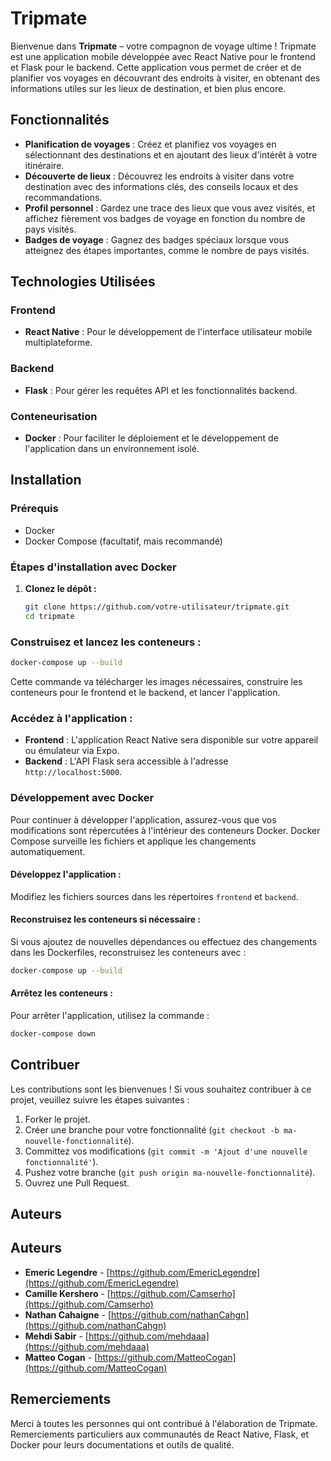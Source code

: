 # Tripmate

Bienvenue dans **Tripmate** – votre compagnon de voyage ultime ! Tripmate est une application mobile développée avec React Native pour le frontend et Flask pour le backend. Cette application vous permet de créer et de planifier vos voyages en découvrant des endroits à visiter, en obtenant des informations utiles sur les lieux de destination, et bien plus encore.

## Fonctionnalités

- **Planification de voyages** : Créez et planifiez vos voyages en sélectionnant des destinations et en ajoutant des lieux d'intérêt à votre itinéraire.
- **Découverte de lieux** : Découvrez les endroits à visiter dans votre destination avec des informations clés, des conseils locaux et des recommandations.
- **Profil personnel** : Gardez une trace des lieux que vous avez visités, et affichez fièrement vos badges de voyage en fonction du nombre de pays visités.
- **Badges de voyage** : Gagnez des badges spéciaux lorsque vous atteignez des étapes importantes, comme le nombre de pays visités.

## Technologies Utilisées

### Frontend
- **React Native** : Pour le développement de l'interface utilisateur mobile multiplateforme.

### Backend
- **Flask** : Pour gérer les requêtes API et les fonctionnalités backend.

### Conteneurisation
- **Docker** : Pour faciliter le déploiement et le développement de l'application dans un environnement isolé.

## Installation

### Prérequis

- Docker
- Docker Compose (facultatif, mais recommandé)

### Étapes d'installation avec Docker

1. **Clonez le dépôt :**

   ```bash
   git clone https://github.com/votre-utilisateur/tripmate.git
   cd tripmate
### Construisez et lancez les conteneurs :

  ```bash
  docker-compose up --build
```

Cette commande va télécharger les images nécessaires, construire les conteneurs pour le frontend et le backend, et lancer l'application.

### Accédez à l'application :
- **Frontend** : L'application React Native sera disponible sur votre appareil ou émulateur via Expo.
- **Backend** : L'API Flask sera accessible à l'adresse `http://localhost:5000`.

### Développement avec Docker
Pour continuer à développer l'application, assurez-vous que vos modifications sont répercutées à l'intérieur des conteneurs Docker. Docker Compose surveille les fichiers et applique les changements automatiquement.

#### Développez l'application :
Modifiez les fichiers sources dans les répertoires `frontend` et `backend`.

#### Reconstruisez les conteneurs si nécessaire :
Si vous ajoutez de nouvelles dépendances ou effectuez des changements dans les Dockerfiles, reconstruisez les conteneurs avec :

  ```bash
  docker-compose up --build
```

#### Arrêtez les conteneurs :
Pour arrêter l'application, utilisez la commande :

  ```bash
  docker-compose down
  ```

## Contribuer
Les contributions sont les bienvenues ! Si vous souhaitez contribuer à ce projet, veuillez suivre les étapes suivantes :

1. Forker le projet.
2. Créer une branche pour votre fonctionnalité (`git checkout -b ma-nouvelle-fonctionnalité`).
3. Committez vos modifications (`git commit -m 'Ajout d'une nouvelle fonctionnalité'`).
4. Pushez votre branche (`git push origin ma-nouvelle-fonctionnalité`).
5. Ouvrez une Pull Request.

## Auteurs
## Auteurs
- **Emeric Legendre** - [https://github.com/EmericLegendre](https://github.com/EmericLegendre)
- **Camille Kershero** - [https://github.com/Camserho](https://github.com/Camserho)
- **Nathan Cahaigne** - [https://github.com/nathanCahgn](https://github.com/nathanCahgn)
- **Mehdi Sabir** - [https://github.com/mehdaaa](https://github.com/mehdaaa)
- **Matteo Cogan** - [https://github.com/MatteoCogan](https://github.com/MatteoCogan)

## Remerciements
Merci à toutes les personnes qui ont contribué à l'élaboration de Tripmate.  
Remerciements particuliers aux communautés de React Native, Flask, et Docker pour leurs documentations et outils de qualité.
